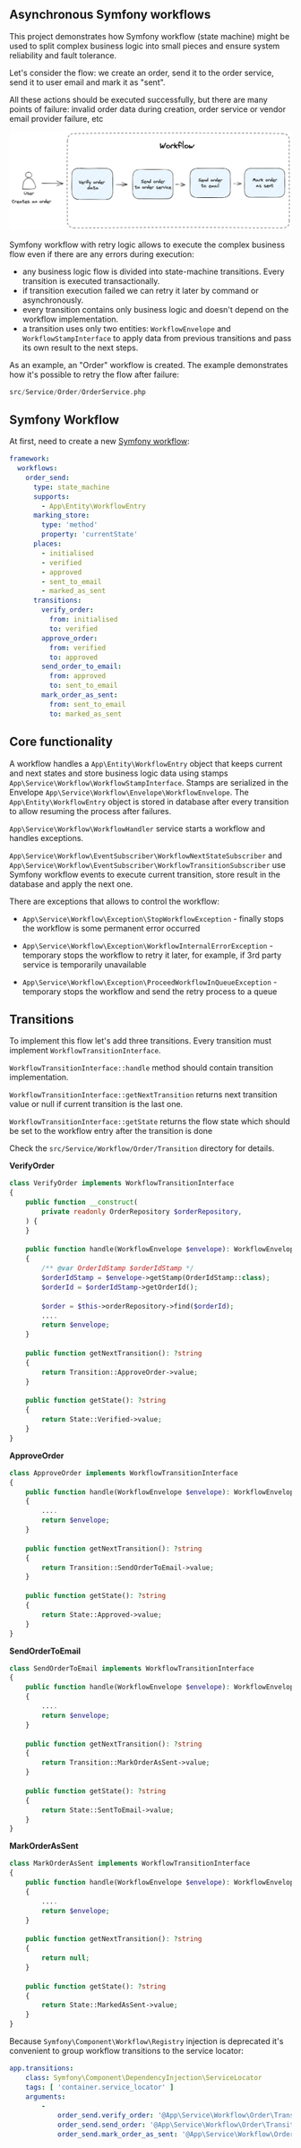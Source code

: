## Asynchronous Symfony workflows

This project demonstrates how Symfony workflow (state machine) might be used to split complex business logic into small pieces and ensure system reliability and fault tolerance.

Let's consider the flow: we create an order, send it to the order service, send it to user email and mark it as "sent".

All these actions should be executed successfully, but there are many points of failure: invalid order data during creation, order service or vendor email provider failure, etc

![](./public/static/workflow.png)

Symfony workflow with retry logic allows to execute the complex business flow even if there are any errors during execution:

- any business logic flow is divided into state-machine transitions. Every transition is executed transactionally.
- if transition execution failed we can retry it later by command or asynchronously.
- every transition contains only business logic and doesn't depend on the workflow implementation.
- a transition uses only two entities: `WorkflowEnvelope` and `WorkflowStampInterface` to apply data from previous transitions and pass its own result to the next steps.

As an example, an "Order" workflow is created. The example demonstrates how it's possible to retry the flow after failure:

```php
src/Service/Order/OrderService.php
```

## Symfony Workflow

At first, need to create a new [Symfony workflow](https://symfony.com/doc/current/workflow.html):

```yaml
framework:
  workflows:
    order_send:
      type: state_machine
      supports:
        - App\Entity\WorkflowEntry
      marking_store:
        type: 'method'
        property: 'currentState'
      places:
        - initialised
        - verified
        - approved
        - sent_to_email
        - marked_as_sent
      transitions:
        verify_order:
          from: initialised
          to: verified
        approve_order:
          from: verified
          to: approved
        send_order_to_email:
          from: approved
          to: sent_to_email
        mark_order_as_sent:
          from: sent_to_email
          to: marked_as_sent
```

## Core functionality

A workflow handles a ```App\Entity\WorkflowEntry``` object that keeps current and next states and store business logic data using stamps ```App\Service\Workflow\WorkflowStampInterface```.
Stamps are serialized in the Envelope ```App\Service\Workflow\Envelope\WorkflowEnvelope```.
The ```App\Entity\WorkflowEntry``` object is stored in database after every transition to allow resuming the process after failures.


```App\Service\Workflow\WorkflowHandler``` service starts a workflow and handles exceptions.

```App\Service\Workflow\EventSubscriber\WorkflowNextStateSubscriber``` and ```App\Service\Workflow\EventSubscriber\WorkflowTransitionSubscriber``` use Symfony workflow events to execute current transition, store result in the database and apply the next one.


There are exceptions that allows to control the workflow:

- ```App\Service\Workflow\Exception\StopWorkflowException``` - finally stops the workflow is some permanent error occurred

- ```App\Service\Workflow\Exception\WorkflowInternalErrorException``` - temporary stops the workflow to retry it later, for example, if 3rd party service is temporarily unavailable

- ```App\Service\Workflow\Exception\ProceedWorkflowInQueueException``` - temporary stops the workflow and send the retry process to a queue


## Transitions


To implement this flow let's add three transitions. Every transition must implement ```WorkflowTransitionInterface```.

```WorkflowTransitionInterface::handle``` method should contain transition implementation.

```WorkflowTransitionInterface::getNextTransition``` returns next transition value or null if current transition is the last one.

```WorkflowTransitionInterface::getState``` returns the flow state which should be set to the workflow entry after the transition is done

Check the ```src/Service/Workflow/Order/Transition``` directory for details.


**VerifyOrder**

```php
class VerifyOrder implements WorkflowTransitionInterface
{
    public function __construct(
        private readonly OrderRepository $orderRepository,
    ) {
    }

    public function handle(WorkflowEnvelope $envelope): WorkflowEnvelope
    {
        /** @var OrderIdStamp $orderIdStamp */
        $orderIdStamp = $envelope->getStamp(OrderIdStamp::class);
        $orderId = $orderIdStamp->getOrderId();

        $order = $this->orderRepository->find($orderId);
        ....
        return $envelope;
    }

    public function getNextTransition(): ?string
    {
        return Transition::ApproveOrder->value;
    }

    public function getState(): ?string
    {
        return State::Verified->value;
    }
}
```

**ApproveOrder**

```php
class ApproveOrder implements WorkflowTransitionInterface
{
    public function handle(WorkflowEnvelope $envelope): WorkflowEnvelope
    {
        ....
        return $envelope;
    }

    public function getNextTransition(): ?string
    {
        return Transition::SendOrderToEmail->value;
    }

    public function getState(): ?string
    {
        return State::Approved->value;
    }
}
```

**SendOrderToEmail**

```php
class SendOrderToEmail implements WorkflowTransitionInterface
{
    public function handle(WorkflowEnvelope $envelope): WorkflowEnvelope
    {
        ....
        return $envelope;
    }

    public function getNextTransition(): ?string
    {
        return Transition::MarkOrderAsSent->value;
    }

    public function getState(): ?string
    {
        return State::SentToEmail->value;
    }
}
```

**MarkOrderAsSent**

```php
class MarkOrderAsSent implements WorkflowTransitionInterface
{
    public function handle(WorkflowEnvelope $envelope): WorkflowEnvelope
    {
        ....
        return $envelope;
    }

    public function getNextTransition(): ?string
    {
        return null;
    }

    public function getState(): ?string
    {
        return State::MarkedAsSent->value;
    }
}
```

Because ```Symfony\Component\Workflow\Registry``` injection is deprecated it's convenient to group workflow transitions to the service locator:

```yaml
app.transitions:
    class: Symfony\Component\DependencyInjection\ServiceLocator
    tags: [ 'container.service_locator' ]
    arguments:
        -
            order_send.verify_order: '@App\Service\Workflow\Order\Transition\VerifyOrder'
            order_send.send_order: '@App\Service\Workflow\Order\Transition\SendOrder'
            order_send.mark_order_as_sent: '@App\Service\Workflow\Order\Transition\MarkOrderAsSent'
```
